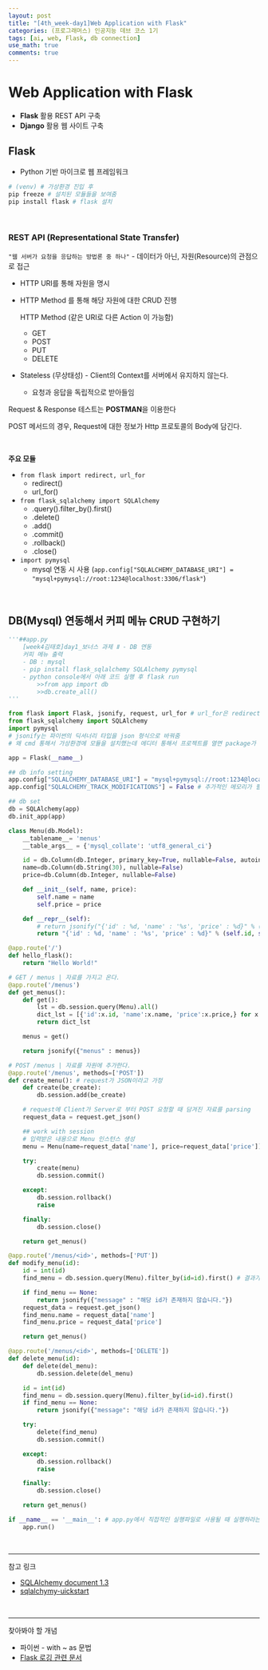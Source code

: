 ```yaml
---
layout: post
title: "[4th_week-day1]Web Application with Flask"
categories: (프로그래머스) 인공지능 데브 코스 1기
tags: [ai, web, Flask, db connection]
use_math: true
comments: true
---
```


# Web Application with Flask

- **Flask** 활용 REST API 구축
- **Django** 활용 웹 사이트 구축

## Flask

- Python 기반 마이크로 웹 프레임워크

```python
# (venv) # 가상환경 진입 후
pip freeze # 설치된 모듈들을 보여줌
pip install flask # flask 설치
```

<br>

### REST API (Representational State Transfer)

`"웹 서버가 요청을 응답하는 방법론 중 하나"` - 데이터가 아닌, 자원(Resource)의 관점으로 접근

- HTTP URI를 통해 자원을 명시
- HTTP Method 를 통해 해당 자원에 대한 CRUD 진행

  HTTP Method (같은 URI로 다른 Action 이 가능함)

  - GET
  - POST
  - PUT
  - DELETE

- Stateless (무상태성) - Client의 Context를 서버에서 유지하지 않는다.
  - 요청과 응답을 독립적으로 받아들임

Request & Response 테스트는 **POSTMAN**을 이용한다

POST 메서드의 경우, Request에 대한 정보가 Http 프로토콜의 Body에 담긴다.

<br>

**주요 모듈**

- `from flask import redirect, url_for`
  - redirect()
  - url_for()
- `from flask_sqlalchemy import SQLAlchemy`
  - .query().filter_by().first()
  - .delete()
  - .add()
  - .commit()
  - .rollback()
  - .close()
- `import pymysql`
  - mysql 연동 시 사용 (`app.config["SQLALCHEMY_DATABASE_URI"] = "mysql+pymysql://root:1234@localhost:3306/flask"`)

<br>

## DB(Mysql) 연동해서 커피 메뉴 CRUD 구현하기

```python
'''##app.py
    [week4김태호]day1_보너스 과제 Ⅱ - DB 연동
    커피 메뉴 출력
    - DB : mysql
    - pip install flask_sqlalchemy SQLAlchemy pymysql
    - python console에서 아래 코드 실행 후 flask run
        >>from app import db
        >>db.create_all()
'''

from flask import Flask, jsonify, request, url_for # url_for은 redirect 시 사용
from flask_sqlalchemy import SQLAlchemy
import pymysql
# jsonify는 파이썬의 딕셔너리 타입을 json 형식으로 바꿔줌
# 왜 cmd 통해서 가상환경에 모듈을 설치했는데 에디터 통해서 프로젝트를 열면 package가 없다고 할까?

app = Flask(__name__)

## db info setting
app.config["SQLALCHEMY_DATABASE_URI"] = "mysql+pymysql://root:1234@localhost:3306/flask"
app.config["SQLALCHEMY_TRACK_MODIFICATIONS"] = False # 추가적인 메모리가 필요한 기능이므로 꺼둔다.

## db set
db = SQLAlchemy(app)
db.init_app(app)

class Menu(db.Model):
    __tablename__= 'menus'
    __table_args__ = {'mysql_collate': 'utf8_general_ci'}

    id = db.Column(db.Integer, primary_key=True, nullable=False, autoincrement=True)
    name=db.Column(db.String(30), nullable=False)
    price=db.Column(db.Integer, nullable=False)

    def __init__(self, name, price):
        self.name = name
        self.price = price

    def __repr__(self):
        # return jsonify("{'id' : %d, 'name' : '%s', 'price' : %d}" % (self.id, self.name, self.price))
        return "{'id' : %d, 'name' : '%s', 'price' : %d}" % (self.id, self.name, self.price)

@app.route('/')
def hello_flask():
    return "Hello World!"

# GET / menus | 자료를 가지고 온다.
@app.route('/menus')
def get_menus():
    def get():
        lst = db.session.query(Menu).all()
        dict_lst = [{'id':x.id, 'name':x.name, 'price':x.price,} for x in lst]
        return dict_lst

    menus = get()

    return jsonify({"menus" : menus})

# POST /menus | 자료를 자원에 추가한다.
@app.route('/menus', methods=['POST'])
def create_menu(): # request가 JSON이라고 가정
    def create(be_create):
        db.session.add(be_create)

    # request에 Client가 Server로 부터 POST 요청할 때 담겨진 자료를 parsing
    request_data = request.get_json()

    ## work with session
    # 입력받은 내용으로 Menu 인스턴스 생성
    menu = Menu(name=request_data['name'], price=request_data['price'])

    try:
        create(menu)
        db.session.commit()

    except:
        db.session.rollback()
        raise

    finally:
        db.session.close()

    return get_menus()

@app.route('/menus/<id>', methods=['PUT'])
def modify_menu(id):
    id = int(id)
    find_menu = db.session.query(Menu).filter_by(id=id).first() # 결과가 없을 시 None 반환

    if find_menu == None:
        return jsonify({"message" : "해당 id가 존재하지 않습니다."})
    request_data = request.get_json()
    find_menu.name = request_data['name']
    find_menu.price = request_data['price']

    return get_menus()

@app.route('/menus/<id>', methods=['DELETE'])
def delete_menu(id):
    def delete(del_menu):
        db.session.delete(del_menu)

    id = int(id)
    find_menu = db.session.query(Menu).filter_by(id=id).first()
    if find_menu == None:
        return jsonify({"message": "해당 id가 존재하지 않습니다."})

    try:
        delete(find_menu)
        db.session.commit()

    except:
        db.session.rollback()
        raise

    finally:
        db.session.close()

    return get_menus()

if __name__ == '__main__': # app.py에서 직접적인 실행파일로 사용될 때 실행하라는 로직
    app.run()
```

<br>

---

참고 링크

- [SQLAlchemy document 1.3](https://docs.sqlalchemy.org/en/13/orm/session_basics.html)
- [sqlalchymy-uickstart](https://flask-sqlalchemy.palletsprojects.com/en/2.x/quickstart/)

<br>

---

찾아봐야 할 개념

- 파이썬 - with ~ as 문법
- [Flask 로깅 관련 문서](http://flask.pocoo.org/docs/1.0/logging/)
